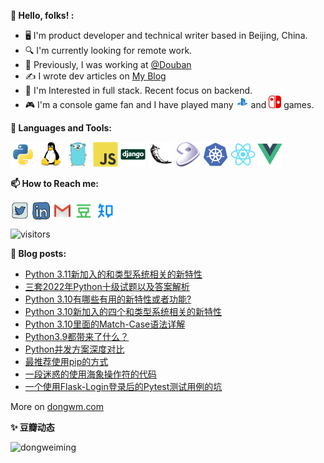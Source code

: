 **👋 Hello, folks! :**

* 🖥  I'm product developer and technical writer based in Beijing, China.
* 🔍 I'm currently looking for remote work.
* 💼 Previously, I was working at <a href="https://github.com/douban" target="_blank">@Douban</a>
* ✍️  I wrote dev articles on <a href="https://www.dongwm.com" target="_blank">My Blog</a>
* 🧐 I'm Interested in full stack. Recent focus on backend.
* 🎮 I'm a console game fan and I have played many <img src="https://raw.githubusercontent.com/dongweiming/dongweiming/master/assets/ps4.svg" alt="ps4" width="20" height="20"/> and <img src="https://raw.githubusercontent.com/dongweiming/dongweiming/master/assets/nintendoswitch.svg" alt="switch" width="20" height="20"/>  games.

**🌈 Languages and Tools:**

<p align="left">
<img src="https://raw.githubusercontent.com/dongweiming/dongweiming/master/assets/python-original.svg" alt="python" width="40" height="40"/>
<img src="https://raw.githubusercontent.com/dongweiming/dongweiming/master/assets/linux-original.svg" alt="linux" width="40" height="40"/>
<img src="https://raw.githubusercontent.com/dongweiming/dongweiming/master/assets/go-original.svg" alt="go" width="40" height="40"/>
<img src="https://raw.githubusercontent.com/dongweiming/dongweiming/master/assets/javascript-original.svg" alt="javascript" width="40" height="40"/>
<img src="https://raw.githubusercontent.com/dongweiming/dongweiming/master/assets/django-original.svg" alt="django" width="40" height="40"/>
<img src="https://raw.githubusercontent.com/dongweiming/dongweiming/master/assets/flask-original.svg" alt="flask" width="40" height="40"/>
<img src="https://raw.githubusercontent.com/dongweiming/dongweiming/master/assets/gentoo-signet.svg" alt="gentoo" width="40" height="40"/>
<img src="https://raw.githubusercontent.com/dongweiming/dongweiming/master/assets/kubernetes-plain.svg" alt="kubernetes" width="40" height="40"/>
<img src="https://raw.githubusercontent.com/dongweiming/dongweiming/master/assets/react-original.svg" alt="react" width="40" height="40"/>
<img src="https://raw.githubusercontent.com/dongweiming/dongweiming/master/assets/vuejs-original.svg" alt="vuejs" width="40" height="40"/>
</p>

**📫 How to Reach me:**

<p align="left">
<a href="https://twitter.com/dongweiming" target="blank"><img align="center" src="https://raw.githubusercontent.com/dongweiming/dongweiming/master/assets/twitter.svg" alt="dongweiming" height="30" width="30" /></a>
<a href="https://linkedin.com/in/dongweiming" target="blank"><img align="center" src="https://raw.githubusercontent.com/dongweiming/dongweiming/master/assets/linkedin.svg" alt="dongweiming" height="30" width="30" /></a>
<a href="mailto:ciici123@gmail.com" target="blank"><img align="center" src="https://raw.githubusercontent.com/dongweiming/dongweiming/master/assets/gmail.svg" alt="Gmail" height="30" width="30" /></a>
<a href="https://www.douban.com/people/62943420" target="blank"><img align="center" src="https://raw.githubusercontent.com/dongweiming/dongweiming/master/assets/douban.svg" style="color: #007722" alt="Douban" height="30" width="30" /></a>
<a href="https://www.zhihu.com/people/dongweiming" target="blank"><img align="center" src="https://raw.githubusercontent.com/dongweiming/dongweiming/master/assets/zhihu.svg" style="color: #0084FF" alt="Zhihu" height="30" width="30" /></a>
</p>

<p align="left">
<img src="https://visitor-badge.laobi.icu/badge?page_id=dongweiming.dongweiming" alt="visitors"/>
</p>

**📝 Blog posts:**

<!-- BLOG-POST-LIST:START -->
- [Python 3.11新加入的和类型系统相关的新特性](https://www.dongwm.com/post/python-3-11-new-typing-feature/)
- [三套2022年Python十级试题以及答案解析](https://www.dongwm.com/post/python-ten-level-exam/)
- [Python 3.10有哪些有用的新特性或者功能?](https://www.dongwm.com/post/python-3-10/)
- [Python 3.10新加入的四个和类型系统相关的新特性](https://www.dongwm.com/post/python-3-10-new-typing-feature/)
- [Python 3.10里面的Match-Case语法详解](https://www.dongwm.com/post/match-case/)
- [Python3.9都带来了什么？](https://www.dongwm.com/post/python-3-9/)
- [Python并发方案深度对比](https://www.dongwm.com/post/python-concurrent-scheme/)
- [最推荐使用pip的方式](https://www.dongwm.com/post/you-should-use-python-m-pip/)
- [一段迷惑的使用海象操作符的代码](https://www.dongwm.com/post/a-walrus-operator-example/)
- [一个使用Flask-Login登录后的Pytest测试用例的坑](https://www.dongwm.com/post/use-pytest-and-flask-login/)
<!-- BLOG-POST-LIST:END -->
More on <a href="https://www.dongwm.com" target="blank">dongwm.com</a>

**✨ 豆瓣动态**

<!-- DOUBAN-ACTIVITIES:START -->
<!-- DOUBAN-ACTIVITIES:END -->

<p align="left">
<img align="left" src="https://github-readme-stats.vercel.app/api/top-langs/?username=dongweiming&layout=compact&hide=html" alt="dongweiming" />
</p>

